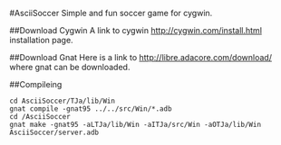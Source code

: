 #AsciiSoccer
Simple and fun soccer game for cygwin.

##Download Cygwin
A link to cygwin http://cygwin.com/install.html installation page.

##Download Gnat
Here is a link to http://libre.adacore.com/download/ where gnat can be downloaded.

##Compileing
```shell
cd AsciiSoccer/TJa/lib/Win
gnat compile -gnat95 ../../src/Win/*.adb
cd /AsciiSoccer
gnat make -gnat95 -aLTJa/lib/Win -aITJa/src/Win -aOTJa/lib/Win AsciiSoccer/server.adb
```
